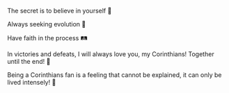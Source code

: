 The secret is to believe in yourself 💖


Always seeking evolution 🌄

Have faith in the process 🛤️


In victories and defeats, I will always love you, my Corinthians! Together until the end! 👊


Being a Corinthians fan is a feeling that cannot be explained, it can only be lived intensely! 🤔
